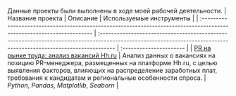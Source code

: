 Данные проекты были выполнены в ходе моей рабочей деятельности.
| Название проекта                                                                                                       | Описание                                                                                                                                                           | Используемые инструменты |
| :--------------------------------------------------------------------------------------------------------------------- | :----------------------------------------------------------------------------------------------------------------------------------------------------------------- | :---------------------- |
| [PR на рынке труда: анализ вакансий Hh.ru](https://github.com/serobabov/work.projects/tree/c2427189610d0bcb4b324e9e4af49957df665848/pr_vacancy) | Анализ данных о вакансиях на позицию PR-менеджера, размещенных на платформе Hh.ru, с целью выявления факторов, влияющих на распределение заработных плат, требования к кандидатам и региональные особенности спроса. | _Python_, _Pandas_, _Matplotlib_, _Seaborn_                |
